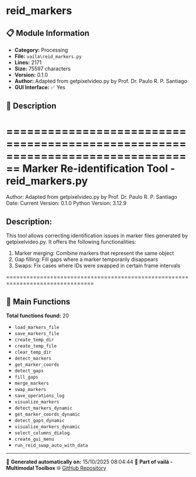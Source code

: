 # reid_markers

## 📋 Module Information

- **Category:** Processing
- **File:** `vaila\reid_markers.py`
- **Lines:** 2171
- **Size:** 75597 characters
- **Version:** 0.1.0
- **Author:** Adapted from getpixelvideo.py by Prof. Dr. Paulo R. P. Santiago
- **GUI Interface:** ✅ Yes

## 📖 Description


================================================================================
Marker Re-identification Tool - reid_markers.py
================================================================================
Author: Adapted from getpixelvideo.py by Prof. Dr. Paulo R. P. Santiago
Date: Current
Version: 0.1.0
Python Version: 3.12.9

Description:
------------
This tool allows correcting identification issues in marker files generated
by getpixelvideo.py. It offers the following functionalities:

1. Marker merging: Combine markers that represent the same object
2. Gap filling: Fill gaps where a marker temporarily disappears
3. Swaps: Fix cases where IDs were swapped in certain frame intervals

================================================================================


## 🔧 Main Functions

**Total functions found:** 20

- `load_markers_file`
- `save_markers_file`
- `create_temp_dir`
- `create_temp_file`
- `clear_temp_dir`
- `detect_markers`
- `get_marker_coords`
- `detect_gaps`
- `fill_gaps`
- `merge_markers`
- `swap_markers`
- `save_operations_log`
- `visualize_markers`
- `detect_markers_dynamic`
- `get_marker_coords_dynamic`
- `detect_gaps_dynamic`
- `visualize_markers_dynamic`
- `select_columns_dialog`
- `create_gui_menu`
- `run_reid_swap_auto_with_data`




---

📅 **Generated automatically on:** 15/10/2025 08:04:44
🔗 **Part of vailá - Multimodal Toolbox**
🌐 [GitHub Repository](https://github.com/vaila-multimodaltoolbox/vaila)

